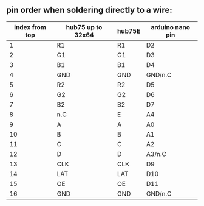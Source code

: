 ## pin order when soldering directly to a wire:
| index from top | hub75 up to 32x64 | hub75E | arduino nano pin |
| -------------- | ----------------- | ------ | ---------------- |
| 1              | R1                | R1     | D2               |
| 2              | G1                | G1     | D3               |
| 3              | B1                | B1     | D4               |
| 4              | GND               | GND    | GND/n.C          |
| 5              | R2                | R2     | D5               |
| 6              | G2                | G2     | D6               |
| 7              | B2                | B2     | D7               |
| 8              | n.C               | E      | A4               |
| 9              | A                 | A      | A0               |
| 10             | B                 | B      | A1               |
| 11             | C                 | C      | A2               |
| 12             | D                 | D      | A3/n.C           |
| 13             | CLK               | CLK    | D9               |
| 14             | LAT               | LAT    | D10              |
| 15             | OE                | OE     | D11              |
| 16             | GND               | GND    | GND/n.C          |
